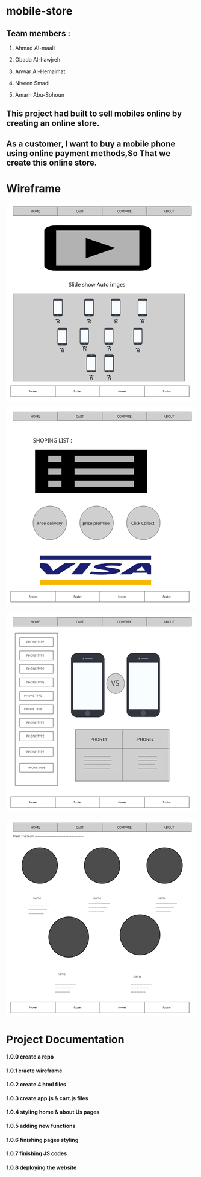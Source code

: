# mobile-store
## Team members :

1. Ahmad Al-maali

2. Obada Al-hawjreh

3. Anwar Al-Hemaimat

4. Niveen Smadi

5. Amarh Abu-Sohoun

## This project had built to sell mobiles online by creating an online store.


## As a customer, I want to buy a mobile phone using online payment methods,So That we create this online store.
# Wireframe
![Home](/Wireframe/Home.png "Home")

![Cart](/Wireframe/Cart.png "Cart")

![Compare](/Wireframe/Copmare.png "Compare")

![About Us](/Wireframe/About.png "About Us")





# Project Documentation
#### 1.0.0 create a repo
#### 1.0.1 craete wireframe
#### 1.0.2 create 4 html files
#### 1.0.3 create app.js & cart.js files
#### 1.0.4 styling home & about Us pages
#### 1.0.5 adding new functions 
#### 1.0.6 finishing pages styling
#### 1.0.7 finishing JS codes
#### 1.0.8 deploying the website 

